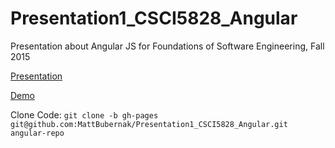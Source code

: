 # Presentation1_CSCI5828_Angular
Presentation about Angular JS for Foundations of Software Engineering, Fall 2015

[Presentation](https://github.com/MattBubernak/Presentation1_CSCI5828_Angular/blob/master/presentation/Slide0_TableOfContents.md)

[Demo](http://mattbubernak.github.io/Presentation1_CSCI5828_Angular/)

Clone Code: ```git clone -b gh-pages git@github.com:MattBubernak/Presentation1_CSCI5828_Angular.git angular-repo```
